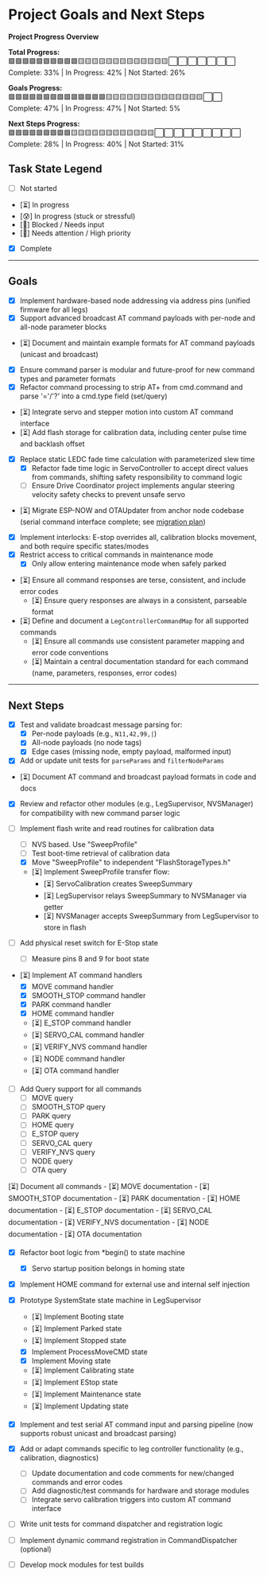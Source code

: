 # Project Goals and Next Steps

**Project Progress Overview**

**Total Progress:**  
🟩🟩🟩🟩🟩🟩🟩🟩🟩🟩🟨🟨🟨🟨🟨🟨🟨🟨🟨🟨🟨🟨🟨⬜⬜⬜⬜⬜⬜⬜  
Complete: 33% | In Progress: 42% | Not Started: 26%

**Goals Progress:**  
🟩🟩🟩🟩🟩🟩🟩🟩🟩🟩🟩🟩🟩🟩🟨🟨🟨🟨🟨🟨🟨🟨🟨🟨🟨🟨🟨🟨⬜⬜  
Complete: 47% | In Progress: 47% | Not Started: 5%

**Next Steps Progress:**  
🟩🟩🟩🟩🟩🟩🟩🟩🟩🟨🟨🟨🟨🟨🟨🟨🟨🟨🟨🟨🟨⬜⬜⬜⬜⬜⬜⬜⬜⬜  
Complete: 28% | In Progress: 40% | Not Started: 31%

## Task State Legend

- [ ] Not started
- [⏳] In progress
- [😰] In progress (stuck or stressful)
- [🧩] Blocked / Needs input
- [🚩] Needs attention / High priority
- [x] Complete

---

## Goals
- [x] Implement hardware-based node addressing via address pins (unified firmware for all legs)
- [x] Support advanced broadcast AT command payloads with per-node and all-node parameter blocks
- [⏳] Document and maintain example formats for AT command payloads (unicast and broadcast)
- [x] Ensure command parser is modular and future-proof for new command types and parameter formats
- [x] Refactor command processing to strip AT+ from cmd.command and parse '='/'?' into a cmd.type field (set/query)
- [⏳] Integrate servo and stepper motion into custom AT command interface
- [⏳] Add flash storage for calibration data, including center pulse time and backlash offset
- [x] Replace static LEDC fade time calculation with parameterized slew time
    - [x] Refactor fade time logic in ServoController to accept direct values from commands, shifting safety responsibility to command logic
    - [ ] Ensure Drive Coordinator project implements angular steering velocity safety checks to prevent unsafe servo
- [⏳] Migrate ESP-NOW and OTAUpdater from anchor node codebase (serial command interface complete; see [migration plan](./ESP-NOW_Command_OTA_Migration_Plan.md))
- [x] Implement interlocks: E-stop overrides all, calibration blocks movement, and both require specific states/modes
- [x] Restrict access to critical commands in maintenance mode
    - [x] Only allow entering maintenance mode when safely parked
- [⏳] Ensure all command responses are terse, consistent, and include error codes
    - [⏳] Ensure query responses are always in a consistent, parseable format
- [⏳] Define and document a `LegControllerCommandMap` for all supported commands
    - [⏳] Ensure all commands use consistent parameter mapping and error code conventions
    - [⏳] Maintain a central documentation standard for each command (name, parameters, responses, error codes)

---

## Next Steps
- [x] Test and validate broadcast message parsing for:
    - [x] Per-node payloads (e.g., `N11,42,99,|`)
    - [x] All-node payloads (no node tags)
    - [x] Edge cases (missing node, empty payload, malformed input)
- [x] Add or update unit tests for `parseParams` and `filterNodeParams`
- [⏳] Document AT command and broadcast payload formats in code and docs
- [x] Review and refactor other modules (e.g., LegSupervisor, NVSManager) for compatibility with new command parser logic

- [ ] Implement flash write and read routines for calibration data
    - [ ] NVS based. Use "SweepProfile"
    - [ ] Test boot-time retrieval of calibration data
    - [x] Move "SweepProfile" to independent "FlashStorageTypes.h"
    - [⏳] Implement SweepProfile transfer flow:
        - [⏳] ServoCalibration creates SweepSummary
        - [⏳] LegSupervisor relays SweepSummary to NVSManager via getter
        - [⏳] NVSManager accepts SweepSummary from LegSupervisor to store in flash

- [ ] Add physical reset switch for E-Stop state
    - [ ] Measure pins 8 and 9 for boot state

- [⏳] Implement AT command handlers
    - [x] MOVE command handler
    - [x] SMOOTH_STOP command handler
    - [x] PARK command handler
    - [x] HOME command handler
    - [⏳] E_STOP command handler
    - [⏳] SERVO_CAL command handler
    - [⏳] VERIFY_NVS command handler
    - [⏳] NODE command handler
    - [⏳] OTA command handler

- [ ] Add Query support for all commands
    - [ ] MOVE query
    - [ ] SMOOTH_STOP query
    - [ ] PARK query
    - [ ] HOME query
    - [ ] E_STOP query
    - [ ] SERVO_CAL query
    - [ ] VERIFY_NVS query
    - [ ] NODE query
    - [ ] OTA query

 [⏳] Document all commands
    - [⏳] MOVE documentation
    - [⏳] SMOOTH_STOP documentation
    - [⏳] PARK documentation
    - [⏳] HOME documentation
    - [⏳] E_STOP documentation
    - [⏳] SERVO_CAL documentation
    - [⏳] VERIFY_NVS documentation
    - [⏳] NODE documentation
    - [⏳] OTA documentation

- [x] Refactor boot logic from *begin() to state machine
    - [x] Servo startup position belongs in homing state

- [x] Implement HOME command for external use and internal self injection

- [x] Prototype SystemState state machine in LegSupervisor
    - [⏳] Implement Booting state
    - [⏳] Implement Parked state
    - [⏳] Implement Stopped state
    - [x] Implement ProcessMoveCMD state
    - [x] Implement Moving state
    - [⏳] Implement Calibrating state
    - [⏳] Implement EStop state
    - [⏳] Implement Maintenance state
    - [⏳] Implement Updating state

- [x] Implement and test serial AT command input and parsing pipeline (now supports robust unicast and broadcast parsing)

- [x] Add or adapt commands specific to leg controller functionality (e.g., calibration, diagnostics)
    - [ ] Update documentation and code comments for new/changed commands and error codes
    - [ ] Add diagnostic/test commands for hardware and storage modules
    - [ ] Integrate servo calibration triggers into custom AT command interface

- [ ] Write unit tests for command dispatcher and registration logic

- [ ] Implement dynamic command registration in CommandDispatcher (optional)

- [ ] Develop mock modules for test builds

